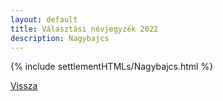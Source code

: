```yaml
---
layout: default
title: Választási névjegyzék 2022
description: Nagybajcs
---
```


{% include settlementHTMLs/Nagybajcs.html %}

[Vissza](./)